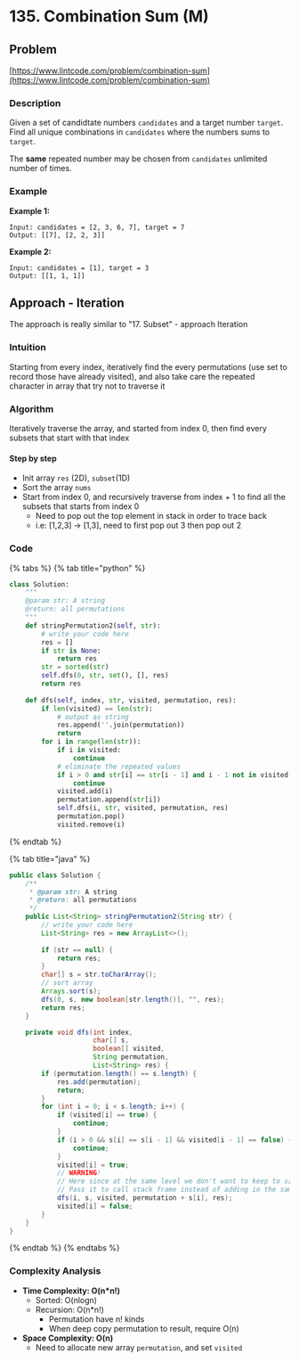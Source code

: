 # 135. Combination Sum \(M\)

## Problem

[https://www.lintcode.com/problem/combination-sum](https://www.lintcode.com/problem/combination-sum)

### Description

Given a set of candidtate numbers `candidates` and a target number `target`. Find all unique combinations in `candidates` where the numbers sums to `target`.

The **same** repeated number may be chosen from `candidates` unlimited number of times.

### Example

**Example 1:**

```text
Input: candidates = [2, 3, 6, 7], target = 7
Output: [[7], [2, 2, 3]]
```

**Example 2:**

```text
Input: candidates = [1], target = 3
Output: [[1, 1, 1]]
```

## Approach - Iteration

The approach is really similar to "17. Subset" - approach Iteration

### Intuition

Starting from every index, iteratively find the every permutations \(use set to record those have already visited\), and also take care the repeated character in array that try not to traverse it

### Algorithm 

Iteratively traverse the array, and started from index 0, then find every subsets that start with that index

#### Step by step

* Init array `res` \(2D\), `subset`\(1D\)
* Sort the array `nums`
* Start from index 0, and recursively traverse from index + 1 to find all the subsets that starts from index 0
  * Need to pop out the top element in stack in order to trace back
  * i.e: \[1,2,3\] -&gt; \[1,3\], need to first pop out 3 then pop out 2

### Code

{% tabs %}
{% tab title="python" %}
```python
class Solution:
    """
    @param str: A string
    @return: all permutations
    """
    def stringPermutation2(self, str):
        # write your code here
        res = []
        if str is None:
            return res     
        str = sorted(str)
        self.dfs(0, str, set(), [], res)
        return res
        
    def dfs(self, index, str, visited, permutation, res):
        if len(visited) == len(str):
            # output as string 
            res.append(''.join(permutation))
            return
        for i in range(len(str)):
            if i in visited:
                continue
            # eliminate the repeated values 
            if i > 0 and str[i] == str[i - 1] and i - 1 not in visited:
                continue
            visited.add(i)
            permutation.append(str[i])
            self.dfs(i, str, visited, permutation, res)
            permutation.pop()
            visited.remove(i)

```
{% endtab %}

{% tab title="java" %}
```java
public class Solution {
    /**
     * @param str: A string
     * @return: all permutations
     */
    public List<String> stringPermutation2(String str) {
        // write your code here
        List<String> res = new ArrayList<>();
        
        if (str == null) {
            return res;
        }
        char[] s = str.toCharArray();
        // sort array 
        Arrays.sort(s);
        dfs(0, s, new boolean[str.length()], "", res);
        return res;
    }

    private void dfs(int index, 
                     char[] s, 
                     boolean[] visited, 
                     String permutation,
                     List<String> res) {
        if (permutation.length() == s.length) {    
            res.add(permutation);
            return;
        }
        for (int i = 0; i < s.length; i++) {
            if (visited[i] == true) {
                continue;
            }
            if (i > 0 && s[i] == s[i - 1] && visited[i - 1] == false) {
                continue;
            }            
            visited[i] = true;
            // WARNING!
            // Here since at the same level we don't want to keep to s[i] in String
            // Pass it to call stack frame instead of adding in the same loop level
            dfs(i, s, visited, permutation + s[i], res);
            visited[i] = false;
        }
    }
}
```
{% endtab %}
{% endtabs %}

### Complexity Analysis

* **Time Complexity: O\(n\*n!\)**
  * Sorted: O\(nlogn\)
  * Recursion: O\(n\*n!\)
    * Permutation have n! kinds
    * When deep copy permutation to result, require O\(n\)
* **Space Complexity: O\(n\)**
  * Need to allocate new array `permutation`, and set `visited` 

